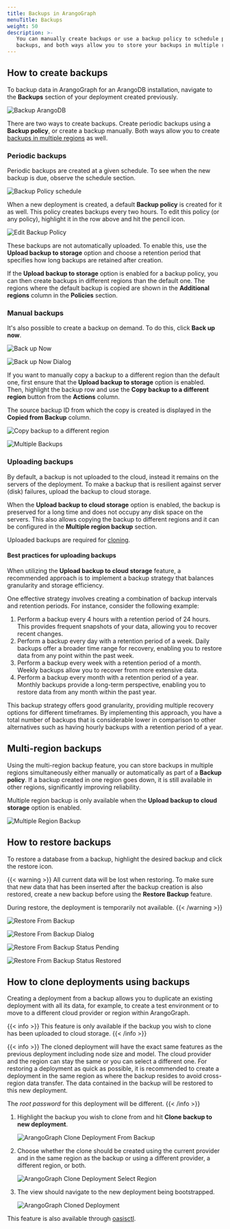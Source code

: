 ```yaml
---
title: Backups in ArangoGraph
menuTitle: Backups
weight: 50
description: >-
   You can manually create backups or use a backup policy to schedule periodic
   backups, and both ways allow you to store your backups in multiple regions simultaneously
---
```

## How to create backups

To backup data in ArangoGraph for an ArangoDB installation, navigate to the
**Backups** section of your deployment created previously.

![Backup ArangoDB](../images/arangograph-backup-section.png)

There are two ways to create backups. Create periodic backups using a
**Backup policy**, or create a backup manually.
Both ways allow you to create [backups in multiple regions](#multi-region-backups)
as well.

### Periodic backups

Periodic backups are created at a given schedule. To see when the new backup is
due, observe the schedule section.

![Backup Policy schedule](../images/arangograph-backup-policy-schedule.png)

When a new deployment is created, a default **Backup policy** is created for it
as well. This policy creates backups every two hours. To edit this policy
(or any policy), highlight it in the row above and hit the pencil icon.

![Edit Backup Policy](../images/arangograph-edit-backup-policy.png)

These backups are not automatically uploaded. To enable this, use the
**Upload backup to storage** option and choose a retention period that
specifies how long backups are retained after creation. 

If the **Upload backup to storage** option is enabled for a backup policy,
you can then create backups in different regions than the default one.
The regions where the default backup is copied are shown in the
**Additional regions** column in the **Policies** section.

### Manual backups

It's also possible to create a backup on demand. To do this, click **Back up now**.

![Back up Now](../images/arangograph-back-up-now.png)

![Back up Now Dialog](../images/arangograph-back-up-now-dialog.png)

If you want to manually copy a backup to a different region than the default
one, first ensure that the **Upload backup to storage** option is enabled.
Then, highlight the backup row and use the
**Copy backup to a different region** button from the **Actions** column. 

The source backup ID from
which the copy is created is displayed in the **Copied from Backup** column.

![Copy backup to a different region](../images/arangograph-copy-backup-different-region.png)

![Multiple Backups](../images/arangograph-multiple-backups.png)

### Uploading backups

By default, a backup is not uploaded to the cloud, instead it remains on the
servers of the deployment. To make a backup that is resilient against server
(disk) failures, upload the backup to cloud storage. 

When the **Upload backup to cloud storage** option is enabled, the backup is
preserved for a long time and does not occupy any disk space on the servers.
This also allows copying the backup to different regions and it can be
configured in the **Multiple region backup** section.

Uploaded backups are
required for [cloning](#how-to-clone-deployments-using-backups).

#### Best practices for uploading backups

When utilizing the **Upload backup to cloud storage** feature, a recommended
approach is to implement a backup strategy that balances granularity and storage
efficiency.

One effective strategy involves creating a combination of backup intervals and
retention periods. For instance, consider the following example:

1. Perform a backup every 4 hours with a retention period of 24 hours. This
   provides frequent snapshots of your data, allowing you to recover recent
   changes.
2. Perform a backup every day with a retention period of a week. Daily backups
   offer a broader time range for recovery, enabling you to restore data from
   any point within the past week.
3. Perform a backup every week with a retention period of a month. Weekly
   backups allow you to recover from more extensive data.
4. Perform a backup every month with a retention period of a year. Monthly 
   backups provide a long-term perspective, enabling you to restore data from
   any month within the past year.

This backup strategy offers good granularity, providing multiple recovery
options for different timeframes. By implementing this approach, you have a 
total number of backups that is considerable lower in comparison to other
alternatives such as having hourly backups with a retention period of a year.

## Multi-region backups

Using the multi-region backup feature, you can store backups in multiple regions
simultaneously either manually or automatically as part of a **Backup policy**.
If a backup created in one region goes down, it is still available in other
regions, significantly improving reliability. 

Multiple region backup is only available when the
**Upload backup to cloud storage** option is enabled.

![Multiple Region Backup](../images/arangograph-multi-region-backup.png)

## How to restore backups

To restore a database from a backup, highlight the desired backup and click the restore icon.

{{< warning >}}
All current data will be lost when restoring. To make sure that new data that
has been inserted after the backup creation is also restored, create a new 
backup before using the **Restore Backup** feature. 

During restore, the deployment is temporarily not available.
{{< /warning >}}

![Restore From Backup](../images/arangograph-restore-from-backup.png)

![Restore From Backup Dialog](../images/arangograph-restore-from-backup-dialog.png)

![Restore From Backup Status Pending](../images/arangograph-restore-from-backup-status-pending.png)

![Restore From Backup Status Restored](../images/arangograph-restore-from-backup-status-restored.png)

## How to clone deployments using backups

Creating a deployment from a backup allows you to duplicate an existing
deployment with all its data, for example, to create a test environment or to
move to a different cloud provider or region within ArangoGraph.

{{< info >}}
This feature is only available if the backup you wish to clone has been
uploaded to cloud storage.
{{< /info >}}

{{< info >}}
The cloned deployment will have the exact same features as the previous
deployment including node size and model. The cloud provider and the region
can stay the same or you can select a different one.
For restoring a deployment as quick as possible, it is recommended to create a
deployment in the same region as where the backup resides to avoid cross-region
data transfer.
The data contained in the backup will be restored to this new deployment.

The *root password* for this deployment will be different.
{{< /info >}}

1. Highlight the backup you wish to clone from and hit **Clone backup to new deployment**.

   ![ArangoGraph Clone Deployment From Backup](../images/arangograph-clone-deployment-from-backup.png)

2. Choose whether the clone should be created using the current provider and in
   the same region as the backup or using a different provider, a different region,
   or both.

   ![ArangoGraph Clone Deployment Select Region](../images/arangograph-clone-deployment-select.png) 

3. The view should navigate to the new deployment being bootstrapped.

   ![ArangoGraph Cloned Deployment](../images/arangograph-cloned-deployment.png)

This feature is also available through [oasisctl](oasisctl/_index.md).
